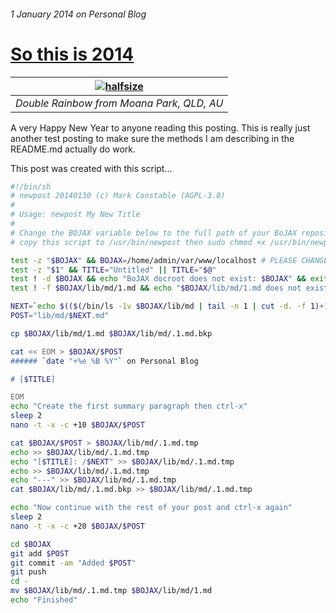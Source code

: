 ###### 1 January 2014 on Personal Blog

# [So this is 2014]

|[![halfsize][1]][2]|
|:---:|
| _Double Rainbow from Moana Park, QLD, AU_ |

A very Happy New Year to anyone reading this posting. This is really just
another test posting to make sure the methods I am describing in the
README.md actually do work.

This post was created with this script...

``` bash
#!/bin/sh
# newpost 20140130 (c) Mark Constable (AGPL-3.0)
#
# Usage: newpost My New Title
#
# Change the BOJAX variable below to the full path of your BoJAX repository and
# copy this script to /usr/bin/newpost then sudo chmod +x /usr/bin/newpost.

test -z "$BOJAX" && BOJAX=/home/admin/var/www/localhost # PLEASE CHANGE
test -z "$1" && TITLE="Untitled" || TITLE="$@"
test ! -d $BOJAX && echo "BoJAX docroot does not exist: $BOJAX" && exit 1
test ! -f $BOJAX/lib/md/1.md && echo "$BOJAX/lib/md/1.md does not exist" && exit 2

NEXT=`echo $(($(/bin/ls -1v $BOJAX/lib/md | tail -n 1 | cut -d. -f 1)+1))`
POST="lib/md/$NEXT.md"

cp $BOJAX/lib/md/1.md $BOJAX/lib/md/.1.md.bkp

cat << EOM > $BOJAX/$POST
###### `date "+%e %B %Y"` on Personal Blog

# [$TITLE]

EOM
echo "Create the first summary paragraph then ctrl-x"
sleep 2
nano -t -x -c +10 $BOJAX/$POST

cat $BOJAX/$POST > $BOJAX/lib/md/.1.md.tmp
echo >> $BOJAX/lib/md/.1.md.tmp
echo "[$TITLE]: /$NEXT" >> $BOJAX/lib/md/.1.md.tmp
echo >> $BOJAX/lib/md/.1.md.tmp
echo "---" >> $BOJAX/lib/md/.1.md.tmp
cat $BOJAX/lib/md/.1.md.bkp >> $BOJAX/lib/md/.1.md.tmp

echo "Now continue with the rest of your post and ctrl-x again"
sleep 2
nano -t -x -c +20 $BOJAX/$POST

cd $BOJAX
git add $POST
git commit -am "Added $POST"
git push
cd -
mv $BOJAX/lib/md/.1.md.tmp $BOJAX/lib/md/1.md
echo "Finished"
```

[So this is 2014]: /1
[1]: http://bojax.net/lib/img/double_rainbow_halfsize.jpg
[2]: http://bojax.net/lib/img/double_rainbow.jpg
